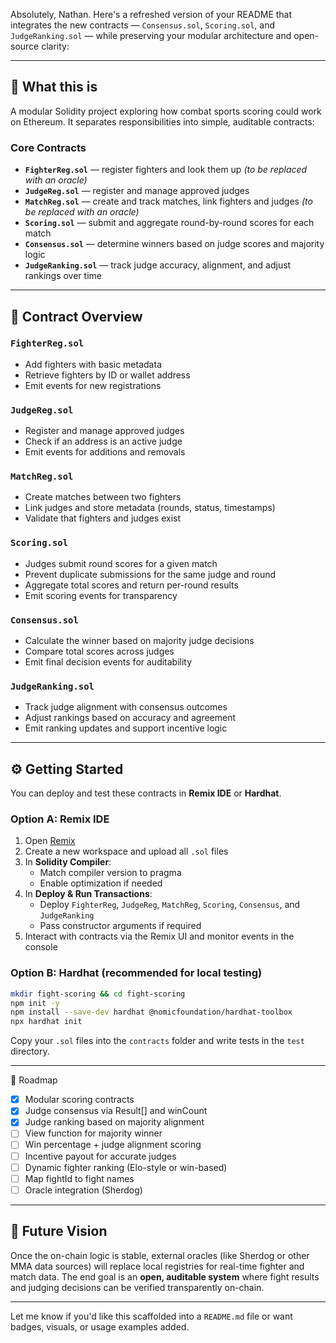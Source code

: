 Absolutely, Nathan. Here's a refreshed version of your README that integrates the new contracts — `Consensus.sol`, `Scoring.sol`, and `JudgeRanking.sol` — while preserving your modular architecture and open-source clarity:

---

## 🥊 What this is

A modular Solidity project exploring how combat sports scoring could work on Ethereum. It separates responsibilities into simple, auditable contracts:

### Core Contracts
- **`FighterReg.sol`** — register fighters and look them up *(to be replaced with an oracle)*
- **`JudgeReg.sol`** — register and manage approved judges
- **`MatchReg.sol`** — create and track matches, link fighters and judges *(to be replaced with an oracle)*
- **`Scoring.sol`** — submit and aggregate round-by-round scores for each match
- **`Consensus.sol`** — determine winners based on judge scores and majority logic
- **`JudgeRanking.sol`** — track judge accuracy, alignment, and adjust rankings over time

---

## 📄 Contract Overview

### `FighterReg.sol`
- Add fighters with basic metadata
- Retrieve fighters by ID or wallet address
- Emit events for new registrations

### `JudgeReg.sol`
- Register and manage approved judges
- Check if an address is an active judge
- Emit events for additions and removals

### `MatchReg.sol`
- Create matches between two fighters
- Link judges and store metadata (rounds, status, timestamps)
- Validate that fighters and judges exist

### `Scoring.sol`
- Judges submit round scores for a given match
- Prevent duplicate submissions for the same judge and round
- Aggregate total scores and return per-round results
- Emit scoring events for transparency

### `Consensus.sol`
- Calculate the winner based on majority judge decisions
- Compare total scores across judges
- Emit final decision events for auditability

### `JudgeRanking.sol`
- Track judge alignment with consensus outcomes
- Adjust rankings based on accuracy and agreement
- Emit ranking updates and support incentive logic

---

## ⚙️ Getting Started

You can deploy and test these contracts in **Remix IDE** or **Hardhat**.

### Option A: Remix IDE
1. Open [Remix](https://remix.ethereum.org)
2. Create a new workspace and upload all `.sol` files
3. In **Solidity Compiler**:
   - Match compiler version to pragma
   - Enable optimization if needed
4. In **Deploy & Run Transactions**:
   - Deploy `FighterReg`, `JudgeReg`, `MatchReg`, `Scoring`, `Consensus`, and `JudgeRanking`
   - Pass constructor arguments if required
5. Interact with contracts via the Remix UI and monitor events in the console

### Option B: Hardhat (recommended for local testing)
```bash
mkdir fight-scoring && cd fight-scoring
npm init -y
npm install --save-dev hardhat @nomicfoundation/hardhat-toolbox
npx hardhat init
```
Copy your `.sol` files into the `contracts` folder and write tests in the `test` directory.

---

🧠 Roadmap
- [x] Modular scoring contracts
- [x] Judge consensus via Result[] and winCount
- [x] Judge ranking based on majority alignment
- [ ] View function for majority winner
- [ ] Win percentage + judge alignment scoring
- [ ] Incentive payout for accurate judges
- [ ] Dynamic fighter ranking (Elo-style or win-based)
- [ ] Map fightId to fight names
- [ ] Oracle integration (Sherdog)

---

## 🧪 Future Vision

Once the on-chain logic is stable, external oracles (like Sherdog or other MMA data sources) will replace local registries for real-time fighter and match data. The end goal is an **open, auditable system** where fight results and judging decisions can be verified transparently on-chain.

---

Let me know if you'd like this scaffolded into a `README.md` file or want badges, visuals, or usage examples added.
